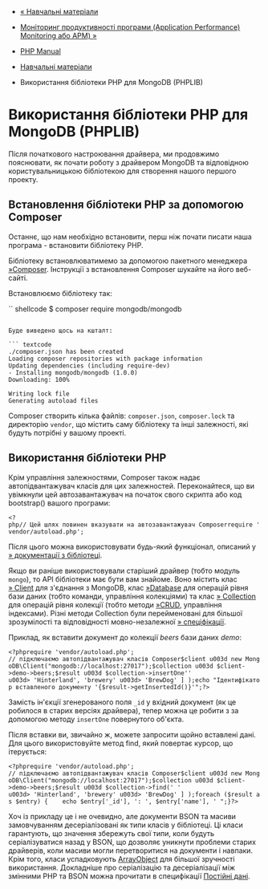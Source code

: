 - [« Навчальні матеріали](mongodb.tutorial.md)
- [Моніторинг продуктивності програми (Application Performance)
Monitoring або APM) »](mongodb.tutorial.apm.md)

- [PHP Manual](index.md)
- [Навчальні матеріали](mongodb.tutorial.md)
- Використання бібліотеки PHP для MongoDB (PHPLIB)

# Використання бібліотеки PHP для MongoDB (PHPLIB)

Після початкового настроювання драйвера, ми продовжимо пояснювати, як
почати роботу з драйвером MongoDB та відповідною користувальницькою
бібліотекою для створення нашого першого проекту.

## Встановлення бібліотеки PHP за допомогою Composer

Останнє, що нам необхідно встановити, перш ніж почати писати
наша програма - встановити бібліотеку PHP.

Бібліотеку встановлюватимемо за допомогою пакетного менеджера
[»Composer](https://getcomposer.org/). Інструкції з встановлення Composer
шукайте на його веб-сайті.

Встановлюємо бібліотеку так:

`` shellcode
$ composer require mongodb/mongodb
````

Буде виведено щось на кшталт:

``` textcode
./composer.json has been created
Loading composer repositories with package information
Updating dependencies (including require-dev)
- Installing mongodb/mongodb (1.0.0)
Downloading: 100%

Writing lock file
Generating autoload files
````

Composer створить кілька файлів: `composer.json`, `composer.lock` та
директорію `vendor`, що містить саму бібліотеку та інші залежності,
які будуть потрібні у вашому проекті.

## Використання бібліотеки PHP

Крім управління залежностями, Composer також надає
автопідвантажувач класів для цих залежностей. Переконайтеся, що ви увімкнули
цей автозавантажувач на початок свого скрипта або код bootstrap() вашого
програми:

` <?php// Цей шлях повинен вказувати на автозавантажувач Composerrequire 'vendor/autoload.php'; `

Після цього можна використовувати будь-який функціонал, описаний у
[» документації з
бібліотеці](https://www.mongodb.com/docs/php-library/current/).

Якщо ви раніше використовували старіший драйвер (тобто модуль `mongo`),
то API бібліотеки має бути вам знайоме. Воно містить клас
[» Client](https://www.mongodb.com/docs/php-library/master/reference//class/MongoDBClient/)
для з'єднання з MongoDB, клас
[»Database](https://www.mongodb.com/docs/php-library/master/reference//class/MongoDBDatabase/)
для операцій рівня бази даних (тобто команди, управління колекціями) та
клас
[» Collection](https://www.mongodb.com/docs/php-library/master/reference//class/MongoDBCollection)
для операцій рівня колекції (тобто методи
[»CRUD](https://en.wikipedia.org/wiki/Create,_read,_update_and_delete),
управління індексами). Різні методи Collection були перейменовані
для більшої зрозумілості та відповідності мовно-незалежної
[» спеціфікації](https://github.com/mongodb/specifications/blob/master/source/crud/crud.rst).

Приклад, як вставити документ до колекції *beers* бази даних *demo*:

`<?phprequire 'vendor/autoload.php'; // підключаємо автопідвантажувач класів Composer$client u003d new MongoDB\Client("mongodb://localhost:27017");$collection u003d $client->demo->beers;$result u003d $collection->insertOne'' u003d> 'Hinterland', 'brewery' u003d> 'BrewDog' ] );echo "Ідентифікатор вставленого документу '{$result->getInsertedId()}'";?> `

Замість ін'єкції згенерованого поля `_id` у вхідний документ (як
це робилося в старих версіях драйвера), тепер можна це робити з
за допомогою методу `insertOne` повернутого об'єкта.

Після вставки ви, звичайно ж, можете запросити щойно вставлені
дані. Для цього використовуйте метод find, який повертає
курсор, що ітерується:

`<?phprequire 'vendor/autoload.php'; // підключаємо автопідвантажувач класів Composer$client u003d new MongoDB\Client("mongodb://localhost:27017");$collection u003d $client->demo->beers;$result u003d $collection->find(' ' u003d> 'Hinterland', 'brewery' u003d> 'BrewDog' ] );foreach ($result as $entry) {    echo $entry['_id'], ': ', $entry['name'], '
";}?> `

Хоч із прикладу це і не очевидно, але документи BSON та масиви
замовчуванням десеріалізовані як типи класів у бібліотеці. Ці класи
гарантують, що значення збережуть свої типи, коли будуть
серіалізуватися назад у BSON, що дозволяє уникнути проблеми старих
драйверів, коли масиви могли перетворитися на документи і навпаки.
Крім того, класи успадковують [ArrayObject](class.arrayobject.md) для
більшої зручності використання. Докладніше про серіалізацію та
десеріалізації між змінними PHP та BSON можна прочитати в
специфікації [Постійні дані](mongodb.persistence.md).
